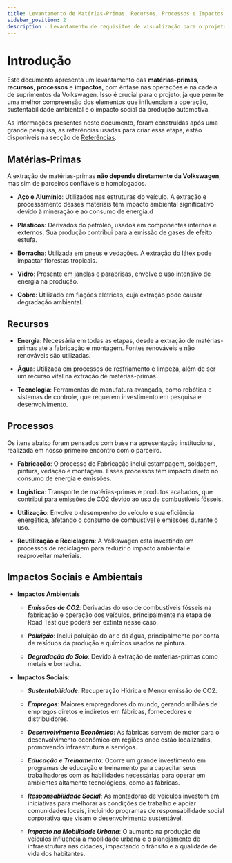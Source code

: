 ```yaml
---
title: Levantamento de Matérias-Primas, Recursos, Processos e Impactos
sidebar_position: 2
description : Levantamento de requisitos de visualização para o projeto
---
```


# Introdução

Este documento apresenta um levantamento das **matérias-primas**, **recursos**, **processos** e **impactos**, com ênfase nas operações e na cadeia de suprimentos da Volkswagen. Isso é crucial para o projeto, já que permite uma melhor compreensão dos elementos que influenciam a operação, sustentabilidade ambiental e o impacto social da produção automotiva.

As informações presentes neste documento, foram construidas após uma grande pesquisa, as referências usadas para criar essa etapa, estão disponíveis na secção de [Referências](https://inteli-college.github.io/2024-2A-T08-EC07-G03/docs/Sprints/Sprint%201/Econo-Circular-Mapeamento-Ciclo-Produ%C3%A7%C3%A3o/Referencias).


## Matérias-Primas

A extração de matérias-primas **não depende diretamente da Volkswagen**, mas sim de parceiros confiáveis e homologados. 

-  **Aço e Alumínio**: Utilizados nas estruturas do veículo. A extração e processamento desses materiais têm impacto ambiental significativo devido à mineração e ao consumo de energia.d

- **Plásticos**: Derivados do petróleo, usados em componentes internos e externos. Sua produção contribui para a emissão de gases de efeito estufa.

- **Borracha**: Utilizada em pneus e vedações. A extração do látex pode impactar florestas tropicais.

- **Vidro**: Presente em janelas e parabrisas, envolve o uso intensivo de energia na produção.

- **Cobre**: Utilizado em fiações elétricas, cuja extração pode causar degradação ambiental.

## Recursos

- **Energia**: Necessária em todas as etapas, desde a extração de matérias-primas até a fabricação e montagem. Fontes renováveis e não renováveis são utilizadas.

- **Água**: Utilizada em processos de resfriamento e limpeza, além de ser um recurso vital na extração de matérias-primas.

- **Tecnologia**: Ferramentas de manufatura avançada, como robótica e sistemas de controle, que requerem investimento em pesquisa e desenvolvimento.

##  Processos

Os itens abaixo foram pensados com base na apresentação institucional, realizada em nosso primeiro encontro com o parceiro.

- **Fabricação**: O processo de Fabricação inclui estampagem, soldagem, pintura, vedação e montagem. Esses processos têm impacto direto no consumo de energia e emissões.

- **Logística**: Transporte de matérias-primas e produtos acabados, que contribui para emissões de CO2 devido ao uso de combustíveis fósseis.

- **Utilização**: Envolve o desempenho do veículo e sua eficiência energética, afetando o consumo de combustível e emissões durante o uso.

- **Reutilização e Reciclagem**: A Volkswagen está investindo em processos de reciclagem para reduzir o impacto ambiental e reaproveitar materiais.

## Impactos Sociais e Ambientais

- **Impactos Ambientais**

    - ***Emissões de CO2***: Derivadas do uso de combustíveis fósseis na fabricação e operação dos veículos, principalmente na etapa de Road Test que poderá ser extinta nesse caso.

    - ***Poluição***: Inclui poluição do ar e da água, principalmente por conta de resíduos da produção e químicos usados na pintura.

    - ***Degradação do Solo***: Devido à extração de matérias-primas como metais e borracha.

- **Impactos Sociais**:

    - ***Sustentabilidade***: Recuperação Hídrica e Menor emissão de CO2.

    - ***Empregos***: Maiores empregadores do mundo, gerando milhões de empregos diretos e indiretos em fábricas, fornecedores e distribuidores.

    - ***Desenvolvimento Econômico***: As fábricas servem de motor para o desenvolvimento econômico em regiões onde estão localizadas, promovendo infraestrutura e serviços.
    
    - ***Educação e Treinamento***: Ocorre um grande investimento em programas de educação e treinamento para capacitar seus trabalhadores com as habilidades necessárias para operar em ambientes altamente tecnológicos, como as fábricas.

    - ***Responsabilidade Social***: As montadoras de veículos investem em iniciativas para melhorar as condições de trabalho e apoiar comunidades locais, incluindo programas de responsabilidade social corporativa que visam o desenvolvimento sustentável.

    - ***Impacto na Mobilidade Urbana***: O aumento na produção de veículos influencia a mobilidade urbana e o planejamento de infraestrutura nas cidades, impactando o trânsito e a qualidade de vida dos habitantes.
